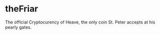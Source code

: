 theFriar
========

The official Cryptocurency of Heave, the only coin St. Peter accepts at his pearly gates.
